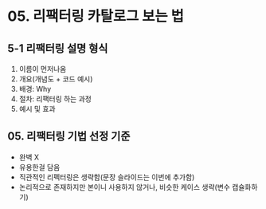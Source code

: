 # 05. 리팩터링 카탈로그 보는 법

## 5-1 리팩터링 설명 형식
 1. 이름이 먼저나옴
 2. 개요(개념도 + 코드 예시)
 3. 배경:  Why
 4. 절차: 리팩터링 하는 과정
 5. 예시 및 효과

## 05. 리팩터링 기법 선정 기준

 - 완벽 X
 - 유용한걸 담음
 - 직관적인 리펙터링은 생략함(문장 슬라이드는 이번에 추가함)
 - 논리적으로 존재하지만 본이니 사용하지 않거나, 비슷한 케이스 생략(변수 캡슐화하기)
